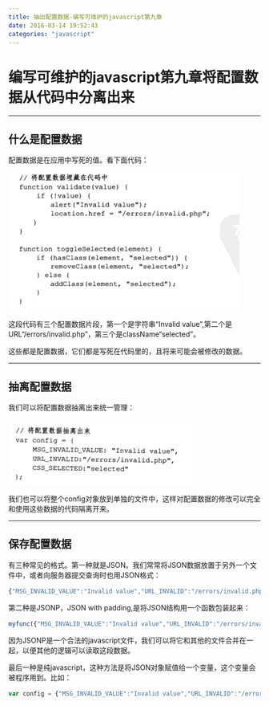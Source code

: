 ```yaml
---
title: 抽出配置数据-编写可维护的javascript第九章
date: 2016-03-14 19:52:43
categories: "javascript"
---
```

# 编写可维护的javascript第九章将配置数据从代码中分离出来


---


## **什么是配置数据**

配置数据是在应用中写死的值。看下面代码：

![img](抽出配置数据-编写可维护的javascript第九章/9-1.png)

这段代码有三个配置数据片段，第一个是字符串“Invalid value”,第二个是URL“/errors/invalid.php”，第三个是className“selected”。

这些都是配置数据，它们都是写死在代码里的，且将来可能会被修改的数据。

---

## **抽离配置数据**

我们可以将配置数据抽离出来统一管理：

![img](抽出配置数据-编写可维护的javascript第九章/9-2.png)

我们也可以将整个config对象放到单独的文件中，这样对配置数据的修改可以完全和使用这些数据的代码隔离开来。

---

## **保存配置数据**

有三种常见的格式。第一种就是JSON。我们常常将JSON数据放置于另外一个文件中，或者向服务器提交查询时也用JSON格式：

``` javascript
{"MSG_INVALID_VALUE":"Invalid value","URL_INVALID":"/errors/invalid.php","CSS_SELECTED":"selected"}
```

第二种是JSONP，JSON with padding,是将JSON结构用一个函数包装起来：

``` javascript
myfunc({"MSG_INVALID_VALUE":"Invalid value","URL_INVALID":"/errors/invalid.php","CSS_SELECTED":"selected"});
```

因为JSONP是一个合法的javascript文件，我们可以将它和其他的文件合并在一起，以便其他的逻辑可以读取这段数据。

最后一种是纯javascript，这种方法是将JSON对象赋值给一个变量，这个变量会被程序用到。比如：

``` javascript
var config = {"MSG_INVALID_VALUE":"Invalid value","URL_INVALID":"/errors/invalid.php","CSS_SELECTED":"selected"};
```

